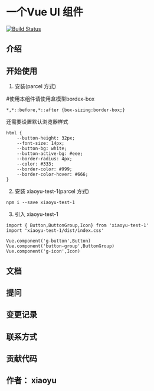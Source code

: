 # 一个Vue UI 组件
[![Build Status](https://www.travis-ci.org/cxyxiaoyuyu/gulu.svg?branch=master)](https://www.travis-ci.org/cxyxiaoyuyu/gulu)

## 介绍

## 开始使用

1. 安装(parcel 方式)

#使用本组件请使用盒模型bordex-box
```
*,*::before,*::after {box-sizing:border-box;}
```
还需要设置默认浏览器样式
```
html {
    --button-height: 32px;
    --font-size: 14px;
    --button-bg: white;
    --button-active-bg: #eee;
    --border-radius: 4px;
    --color: #333;
    --border-color: #999;
    --border-color-hover: #666;
}
```
2. 安装 xiaoyu-test-1(parcel 方式)
```
npm i --save xiaoyu-test-1
```

3. 引入 xiaoyu-test-1
```
import { Button,ButtonGroup,Icon} from 'xiaoyu-test-1'
import 'xiaoyu-test-1/dist/index.css'

Vue.component('g-button',Button)
Vue.component('button-group',ButtonGroup)
Vue.component('g-icon',Icon)
```

## 文档

## 提问

## 变更记录

## 联系方式

## 贡献代码

## 作者： xiaoyu



